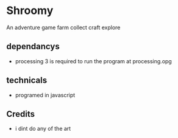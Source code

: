# Shroomy

An adventure game farm collect craft explore

## dependancys
- processing 3 is required to run the program at processing.opg


## technicals

- programed in javascript


## Credits
- i dint do any of the art 